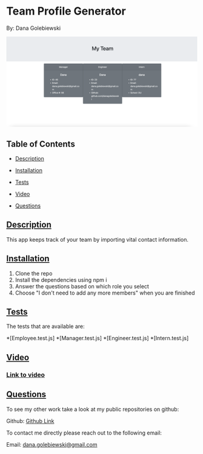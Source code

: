 # Team Profile Generator
By: Dana Golebiewski

![Website Preview](./assets/website-preview.png)

## Table of Contents

* [Description](#description)

* [Installation](#installation)

* [Tests](#tests)

* [Video](#video)

* [Questions](#questions)
 
 ## [Description](#table-of-contents)
 This app keeps track of your team by importing vital contact information.   

 ## [Installation](#table-of-contents)
 1. Clone the repo
 2. Install the dependencies using npm i
 3. Answer the questions based on which role you select
 4. Choose "I don't need to add any more members" when you are finished

 ## [Tests](#table-of-contents)
The tests that are available are:

*[Employee.test.js]
*[Manager.test.js]
*[Engineer.test.js]
*[Intern.test.js] 

 ## [Video](#table-of-contents)

### [Link to video](https://drive.google.com/file/d/1mxm25ysy27YSWynX4DNf0NmEEycsK6AZ/view)

 ## [Questions](#table-of-contents)

 To see my other work take a look at my public repositories on github:

 Github: [Github Link](https://github.com/danagolebiewski)

 To contact me directly please reach out to the following email:

 Email: [dana.golebiewski@gmail.com](mailto:dana.golebiewski@gmail.com)
